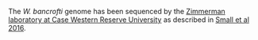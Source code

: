 [//]: # (Created by ./bin/manage_files.pl from ./species/Wuchereria_bancrofti/PRJNA275548/Wuchereria_bancrofti_PRJNA275548.assembly.html on Thu Jun 11 13:46:33 2020)
The _W. bancrofti_ genome has been sequenced by the [Zimmerman laboratory at Case Western Reserve University](http://www.case.edu/orgs/cghd/faculty-research/peter-zimmerman.htm) as described in [Small et al 2016](http://europepmc.org/abstract/MED/26850696).
